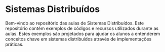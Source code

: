 # Sistemas Distribuídos

Bem-vindo ao repositório das aulas de Sistemas Distribuídos. Este repositório contém exemplos de códigos e recursos utilizados durante as aulas. Estes exemplos são projetados para ajudar os alunos a entenderem conceitos chave em sistemas distribuídos através de implementações práticas.


